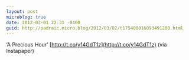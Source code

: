 ```yaml
---
layout: post
microblog: true
date: 2012-03-01 22:31 -0400
guid: http://padraic.micro.blog/2012/03/02/t175408016093491200.html
---
```

‘A Precious Hour’ [http://t.co/y14GdT1z](http://t.co/y14GdT1z) (via Instapaper)
